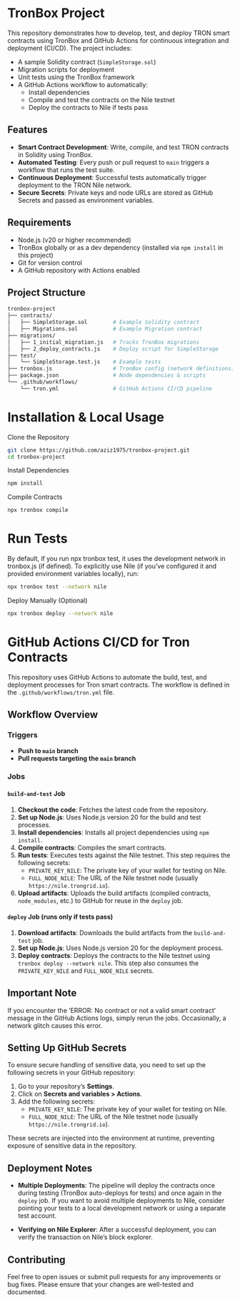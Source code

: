 # TronBox Project

This repository demonstrates how to develop, test, and deploy TRON smart contracts using TronBox and GitHub Actions for continuous integration and deployment (CI/CD). The project includes:

- A sample Solidity contract (`SimpleStorage.sol`)
- Migration scripts for deployment
- Unit tests using the TronBox framework
- A GitHub Actions workflow to automatically:
  - Install dependencies
  - Compile and test the contracts on the Nile testnet
  - Deploy the contracts to Nile if tests pass

## Features

- **Smart Contract Development**: Write, compile, and test TRON contracts in Solidity using TronBox.
- **Automated Testing**: Every push or pull request to `main` triggers a workflow that runs the test suite.
- **Continuous Deployment**: Successful tests automatically trigger deployment to the TRON Nile network.
- **Secure Secrets**: Private keys and node URLs are stored as GitHub Secrets and passed as environment variables.

## Requirements

- Node.js (v20 or higher recommended)
- TronBox globally or as a dev dependency (installed via `npm install` in this project)
- Git for version control
- A GitHub repository with Actions enabled

## Project Structure

```bash
tronbox-project
├── contracts/
│   ├── SimpleStorage.sol        # Example Solidity contract
│   ├── Migrations.sol           # Example Migration contract
├── migrations/
│   ├── 1_initial_migration.js   # Tracks TronBox migrations
│   ├── 2_deploy_contracts.js    # Deploy script for SimpleStorage
├── test/
│   └── SimpleStorage.test.js    # Example tests
├── tronbox.js                   # TronBox config (network definitions)
├── package.json                 # Node dependencies & scripts
└── .github/workflows/
    └── tron.yml                 # GitHub Actions CI/CD pipeline

```
# Installation & Local Usage
Clone the Repository
```bash
git clone https://github.com/aziz1975/tronbox-project.git
cd tronbox-project
```
Install Dependencies
```bash
npm install
```
Compile Contracts
```bash
npx tronbox compile
```
# Run Tests
By default, if you run npx tronbox test, it uses the development network in tronbox.js (if defined). To explicitly use Nile (if you’ve configured it and provided environment variables locally), run:

```bash
npx tronbox test --network nile
```
Deploy Manually (Optional)
```bash
npx tronbox deploy --network nile
```
# GitHub Actions CI/CD for Tron Contracts

This repository uses GitHub Actions to automate the build, test, and deployment processes for Tron smart contracts. The workflow is defined in the `.github/workflows/tron.yml` file.

## Workflow Overview

### Triggers
- **Push to `main` branch**
- **Pull requests targeting the `main` branch**

### Jobs

#### `build-and-test` Job
1. **Checkout the code**: Fetches the latest code from the repository.
2. **Set up Node.js**: Uses Node.js version 20 for the build and test processes.
3. **Install dependencies**: Installs all project dependencies using `npm install`.
4. **Compile contracts**: Compiles the smart contracts.
5. **Run tests**: Executes tests against the Nile testnet. This step requires the following secrets:
   - `PRIVATE_KEY_NILE`: The private key of your wallet for testing on Nile.
   - `FULL_NODE_NILE`: The URL of the Nile testnet node (usually `https://nile.trongrid.io`).
6. **Upload artifacts**: Uploads the build artifacts (compiled contracts, `node_modules`, etc.) to GitHub for reuse in the `deploy` job.

#### `deploy` Job (runs only if tests pass)
1. **Download artifacts**: Downloads the build artifacts from the `build-and-test` job.
2. **Set up Node.js**: Uses Node.js version 20 for the deployment process.
3. **Deploy contracts**: Deploys the contracts to the Nile testnet using `tronbox deploy --network nile`. This step also consumes the `PRIVATE_KEY_NILE` and `FULL_NODE_NILE` secrets.

## Important Note 
If you encounter the ‘ERROR: No contract or not a valid smart contract’ message in the GitHub Actions logs, simply rerun the jobs. Occasionally, a network glitch causes this error.

## Setting Up GitHub Secrets

To ensure secure handling of sensitive data, you need to set up the following secrets in your GitHub repository:

1. Go to your repository’s **Settings**.
2. Click on **Secrets and variables > Actions**.
3. Add the following secrets:
   - `PRIVATE_KEY_NILE`: The private key of your wallet for testing on Nile.
   - `FULL_NODE_NILE`: The URL of the Nile testnet node (usually `https://nile.trongrid.io`).

These secrets are injected into the environment at runtime, preventing exposure of sensitive data in the repository.

## Deployment Notes

- **Multiple Deployments**: The pipeline will deploy the contracts once during testing (TronBox auto-deploys for tests) and once again in the `deploy` job. If you want to avoid multiple deployments to Nile, consider pointing your tests to a local development network or using a separate test account.
  
- **Verifying on Nile Explorer**: After a successful deployment, you can verify the transaction on Nile’s block explorer.

## Contributing

Feel free to open issues or submit pull requests for any improvements or bug fixes. Please ensure that your changes are well-tested and documented.
